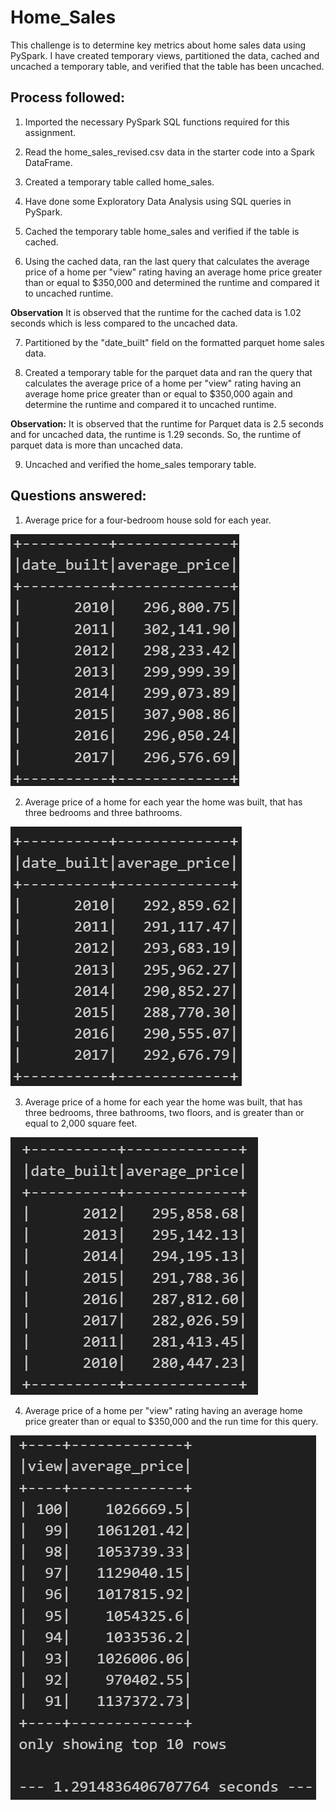 # Home_Sales
This challenge is to determine key metrics about home sales data using PySpark. 
I have created temporary views, partitioned the data, cached and uncached a temporary table, and verified that the table has been uncached.

## Process followed:

1. Imported the necessary PySpark SQL functions required for this assignment.

2. Read the home_sales_revised.csv data in the starter code into a Spark DataFrame.

3. Created a temporary table called home_sales.

4. Have done some Exploratory Data Analysis using SQL queries in PySpark.

5. Cached the temporary table home_sales and verified if the table is cached.

6. Using the cached data, ran the last query that calculates the average price of a home per "view" rating having an average home price greater than or equal to $350,000 and determined the runtime and compared it to uncached runtime.

**Observation** It is observed that the runtime for the cached data is 1.02 seconds which is less compared to the uncached data.

7. Partitioned by the "date_built" field on the formatted parquet home sales data.

8. Created a temporary table for the parquet data and ran the query that calculates the average price of a home per "view" rating having an average home price greater than or equal to $350,000 again and determine the runtime and compared it to uncached runtime.

**Observation:** It is observed that the runtime for Parquet data is 2.5 seconds and for uncached data, the runtime is 1.29 seconds. So, the runtime of parquet data is more than uncached data.

9. Uncached and verified the home_sales temporary table.


## Questions answered: 

1. Average price for a four-bedroom house sold for each year. 

![alt text](image.png)

2. Average price of a home for each year the home was built, that has three bedrooms and three bathrooms.

![alt text](image-1.png)

3. Average price of a home for each year the home was built, that has three bedrooms, three bathrooms, two floors, and is greater than or equal to 2,000 square feet.

![alt text](image-2.png)

4. Average price of a home per "view" rating having an average home price greater than or equal to $350,000 and the run time for this query.

![alt text](image-3.png)
